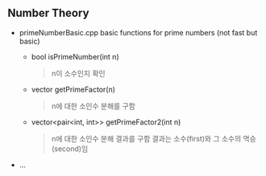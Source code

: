 ## Number Theory

* primeNumberBasic.cpp
basic functions for prime numbers (not fast but basic)
  - bool isPrimeNumber(int n)
    > n이 소수인지 확인
  - vector<int> getPrimeFactor(n)
    > n에 대한 소인수 분해를 구함 
  - vector<pair<int, int>> getPrimeFactor2(int n)
    > n에 대한 소인수 분해 결과를 구함
    > 결과는 소수(first)와 그 소수의 멱승(second)임 

* ...

